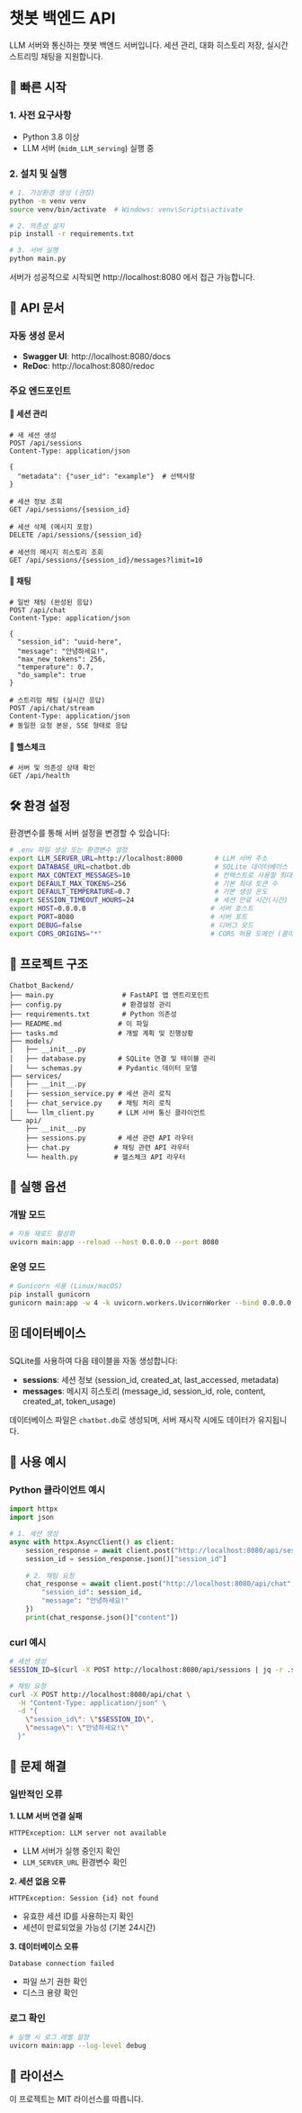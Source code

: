 # 챗봇 백엔드 API

LLM 서버와 통신하는 챗봇 백엔드 서버입니다. 세션 관리, 대화 히스토리 저장, 실시간 스트리밍 채팅을 지원합니다.

## 🚀 빠른 시작

### 1. 사전 요구사항

- Python 3.8 이상
- LLM 서버 (`midm_LLM_serving`) 실행 중

### 2. 설치 및 실행

```bash
# 1. 가상환경 생성 (권장)
python -m venv venv
source venv/bin/activate  # Windows: venv\Scripts\activate

# 2. 의존성 설치
pip install -r requirements.txt

# 3. 서버 실행
python main.py
```

서버가 성공적으로 시작되면 http://localhost:8080 에서 접근 가능합니다.

## 📖 API 문서

### 자동 생성 문서
- **Swagger UI**: http://localhost:8080/docs
- **ReDoc**: http://localhost:8080/redoc

### 주요 엔드포인트

#### 🔐 세션 관리
```http
# 새 세션 생성
POST /api/sessions
Content-Type: application/json

{
  "metadata": {"user_id": "example"}  # 선택사항
}

# 세션 정보 조회
GET /api/sessions/{session_id}

# 세션 삭제 (메시지 포함)
DELETE /api/sessions/{session_id}

# 세션의 메시지 히스토리 조회
GET /api/sessions/{session_id}/messages?limit=10
```

#### 💬 채팅
```http
# 일반 채팅 (완성된 응답)
POST /api/chat
Content-Type: application/json

{
  "session_id": "uuid-here",
  "message": "안녕하세요!",
  "max_new_tokens": 256,
  "temperature": 0.7,
  "do_sample": true
}

# 스트리밍 채팅 (실시간 응답)
POST /api/chat/stream
Content-Type: application/json
# 동일한 요청 본문, SSE 형태로 응답
```

#### 🏥 헬스체크
```http
# 서버 및 의존성 상태 확인
GET /api/health
```

## 🛠️ 환경 설정

환경변수를 통해 서버 설정을 변경할 수 있습니다:

```bash
# .env 파일 생성 또는 환경변수 설정
export LLM_SERVER_URL=http://localhost:8000        # LLM 서버 주소
export DATABASE_URL=chatbot.db                     # SQLite 데이터베이스 파일
export MAX_CONTEXT_MESSAGES=10                     # 컨텍스트로 사용할 최대 메시지 수
export DEFAULT_MAX_TOKENS=256                      # 기본 최대 토큰 수
export DEFAULT_TEMPERATURE=0.7                     # 기본 생성 온도
export SESSION_TIMEOUT_HOURS=24                    # 세션 만료 시간(시간)
export HOST=0.0.0.0                               # 서버 호스트
export PORT=8080                                  # 서버 포트
export DEBUG=false                                # 디버그 모드
export CORS_ORIGINS="*"                           # CORS 허용 도메인 (콤마 구분)
```

## 📂 프로젝트 구조

```
Chatbot_Backend/
├── main.py                 # FastAPI 앱 엔트리포인트
├── config.py               # 환경설정 관리
├── requirements.txt        # Python 의존성
├── README.md              # 이 파일
├── tasks.md               # 개발 계획 및 진행상황
├── models/
│   ├── __init__.py
│   ├── database.py        # SQLite 연결 및 테이블 관리
│   └── schemas.py         # Pydantic 데이터 모델
├── services/
│   ├── __init__.py
│   ├── session_service.py # 세션 관리 로직
│   ├── chat_service.py    # 채팅 처리 로직
│   └── llm_client.py      # LLM 서버 통신 클라이언트
└── api/
    ├── __init__.py
    ├── sessions.py        # 세션 관련 API 라우터
    ├── chat.py           # 채팅 관련 API 라우터
    └── health.py         # 헬스체크 API 라우터
```

## 🔧 실행 옵션

### 개발 모드
```bash
# 자동 재로드 활성화
uvicorn main:app --reload --host 0.0.0.0 --port 8080
```

### 운영 모드
```bash
# Gunicorn 사용 (Linux/macOS)
pip install gunicorn
gunicorn main:app -w 4 -k uvicorn.workers.UvicornWorker --bind 0.0.0.0:8080
```

## 🗄️ 데이터베이스

SQLite를 사용하여 다음 테이블을 자동 생성합니다:

- **sessions**: 세션 정보 (session_id, created_at, last_accessed, metadata)
- **messages**: 메시지 히스토리 (message_id, session_id, role, content, created_at, token_usage)

데이터베이스 파일은 `chatbot.db`로 생성되며, 서버 재시작 시에도 데이터가 유지됩니다.

## 📝 사용 예시

### Python 클라이언트 예시
```python
import httpx
import json

# 1. 세션 생성
async with httpx.AsyncClient() as client:
    session_response = await client.post("http://localhost:8080/api/sessions")
    session_id = session_response.json()["session_id"]
    
    # 2. 채팅 요청
    chat_response = await client.post("http://localhost:8080/api/chat", json={
        "session_id": session_id,
        "message": "안녕하세요!"
    })
    print(chat_response.json()["content"])
```

### curl 예시
```bash
# 세션 생성
SESSION_ID=$(curl -X POST http://localhost:8080/api/sessions | jq -r .session_id)

# 채팅 요청
curl -X POST http://localhost:8080/api/chat \
  -H "Content-Type: application/json" \
  -d "{
    \"session_id\": \"$SESSION_ID\",
    \"message\": \"안녕하세요!\"
  }"
```

## 🚨 문제 해결

### 일반적인 오류

**1. LLM 서버 연결 실패**
```
HTTPException: LLM server not available
```
- LLM 서버가 실행 중인지 확인
- `LLM_SERVER_URL` 환경변수 확인

**2. 세션 없음 오류**
```
HTTPException: Session {id} not found
```
- 유효한 세션 ID를 사용하는지 확인
- 세션이 만료되었을 가능성 (기본 24시간)

**3. 데이터베이스 오류**
```
Database connection failed
```
- 파일 쓰기 권한 확인
- 디스크 용량 확인

### 로그 확인
```bash
# 실행 시 로그 레벨 설정
uvicorn main:app --log-level debug
```

## 📄 라이선스

이 프로젝트는 MIT 라이선스를 따릅니다.
